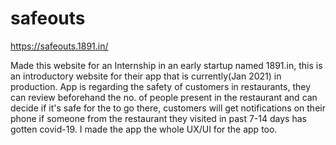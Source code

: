 # safeouts

https://safeouts.1891.in/

Made this website for an Internship in an early startup named 1891.in, this is an introductory website for their app that is currently(Jan 2021) in production. App is regarding the safety of customers in restaurants, they can review beforehand the no. of people present in the restaurant and can decide if it's safe for the to go there, customers will get notifications on their phone if someone from the restaurant they visited in past 7-14 days has gotten covid-19.
I made the app the whole  UX/UI for the app too.
